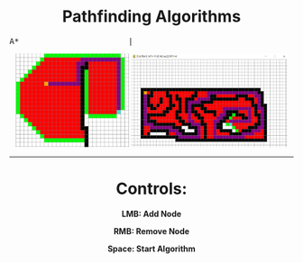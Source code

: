<div align="center"> 
 
# Pathfinding Algorithms

<pre>
A*                       |                                  Dijkstra's
</pre>
<img src=https://github.com/creatornadiran/pathfinding_algorithms/blob/main/img/astar_ss.PNG width="40%">
 
<img src=https://github.com/creatornadiran/pathfinding_algorithms/blob/main/img/dijkstras_ss.PNG width="55%" >
 
---
 
# Controls:
**LMB: Add Node**

**RMB: Remove Node**

**Space: Start Algorithm**
